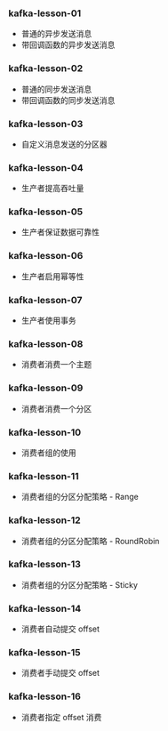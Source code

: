 ### kafka-lesson-01

- 普通的异步发送消息
- 带回调函数的异步发送消息

### kafka-lesson-02

- 普通的同步发送消息
- 带回调函数的同步发送消息

### kafka-lesson-03

- 自定义消息发送的分区器

### kafka-lesson-04

- 生产者提高吞吐量

### kafka-lesson-05

- 生产者保证数据可靠性

### kafka-lesson-06

- 生产者启用幂等性

### kafka-lesson-07

- 生产者使用事务

### kafka-lesson-08

- 消费者消费一个主题

### kafka-lesson-09

- 消费者消费一个分区

### kafka-lesson-10

- 消费者组的使用

### kafka-lesson-11

- 消费者组的分区分配策略 - Range

### kafka-lesson-12

- 消费者组的分区分配策略 - RoundRobin

### kafka-lesson-13

- 消费者组的分区分配策略 - Sticky

### kafka-lesson-14

- 消费者自动提交 offset

### kafka-lesson-15

- 消费者手动提交 offset

### kafka-lesson-16

- 消费者指定 offset 消费
